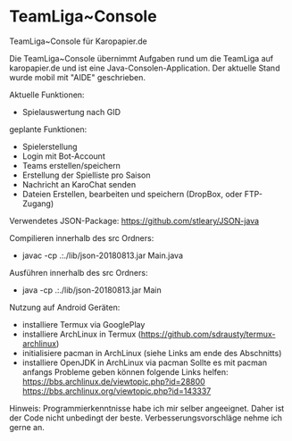 # TeamLiga~Console
TeamLiga~Console für Karopapier.de

Die TeamLiga~Console übernimmt Aufgaben rund um die TeamLiga auf karopapier.de und ist eine Java-Consolen-Application.
Der aktuelle Stand wurde mobil mit "AIDE" geschrieben.

Aktuelle Funktionen:
+ Spielauswertung nach GID

geplante Funktionen:
+ Spielerstellung
+ Login mit Bot-Account
+ Teams erstellen/speichern
+ Erstellung der Spielliste pro Saison
+ Nachricht an KaroChat senden
+ Dateien Erstellen, bearbeiten und speichern (DropBox, oder FTP-Zugang)

Verwendetes JSON-Package:
https://github.com/stleary/JSON-java

Compilieren innerhalb des src Ordners:
+ javac -cp .:./lib/json-20180813.jar Main.java

Ausführen innerhalb des src Ordners:
+ java -cp .:./lib/json-20180813.jar Main

Nutzung auf Android Geräten:
+ installiere Termux via GooglePlay
+ installiere ArchLinux in Termux (https://github.com/sdrausty/termux-archlinux)
+ initialisiere pacman in ArchLinux (siehe Links am ende des Abschnitts)
+ installiere OpenJDK in ArchLinux via pacman
Sollte es mit pacman anfangs Probleme geben können folgende Links helfen:
https://bbs.archlinux.de/viewtopic.php?id=28800
https://bbs.archlinux.org/viewtopic.php?id=143337



Hinweis: Programmierkenntnisse habe ich mir selber angeeignet.
Daher ist der Code nicht unbedingt der beste.
Verbesserungsvorschläge nehme ich gerne an.
